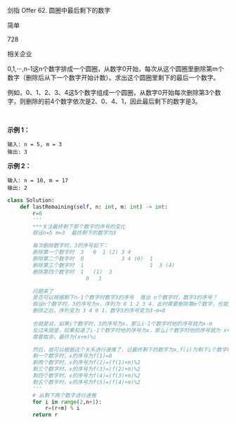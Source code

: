 剑指 Offer 62. 圆圈中最后剩下的数字

简单

728

相关企业

0,1,···,n-1这n个数字排成一个圆圈，从数字0开始，每次从这个圆圈里删除第m个数字（删除后从下一个数字开始计数）。求出这个圆圈里剩下的最后一个数字。

例如，0、1、2、3、4这5个数字组成一个圆圈，从数字0开始每次删除第3个数字，则删除的前4个数字依次是2、0、4、1，因此最后剩下的数字是3。

 

**示例 1：**

```
输入: n = 5, m = 3
输出: 3
```

**示例 2：**

```
输入: n = 10, m = 17
输出: 2
```

```py
class Solution:
    def lastRemaining(self, n: int, m: int) -> int:
        r=0
        '''
        ***关注最终剩下那个数字的序号的变化
        假设n=5 m=3  最终剩下的数字为3

        每次删除数字时，3的序号如下： 
        删除第一个数字时  3   0  1 (2) 3 4      
        删除第二个数字时  0            3 4 (0)  1   
        删除第三个数字时  1                     1  3 (4)
        删除第四个数字时  1   (1)  3
                         0   3

        问题来了
        是否可以根据剩下n-1个数字时数字3的序号  推出 n个数字时，数字3的序号？
        假设n个数字时，3的序号为x，序列为 0 1 2 3 4，此时需要删除第m个数字，也就是2
        删除之后，序列变为 3 4 0 1，数字3的序号变为3-m=0
        
        也就是说，如果i个数字时，3的序号为x，那么i-1个数字时他的序号就为x-m
        反过来就是，如果知道了i-1个数字时他的序号为x，那么i个数字时他的序号就为 x+m,为了防止序号溢出，
        需要取余，最终为(x+m)%i

        然后，就可以根据这个关系进行递推了，记最终剩下的数字为x,f(i)为剩下i个数字时，x的序号
        剩一个数字时，x的序号为f(1)=0
        剩两个数字时，x的序号为f(2)=(f(1)+m)%2
        剩三个数字时，x的序号为f(3)=(f(2)+m)%2
        剩四个数字时，x的序号为f(4)=(f(3)+m)%2
        剩五个数字时，x的序号为f(5)=(f(4)+m)%2
        ''' 
        # 从剩下两个数字进行递推
        for i in range(2,n+1):
            r=(r+m) % i
        return r